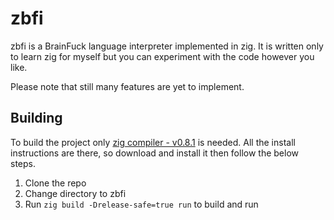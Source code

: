 # zbfi
zbfi is a BrainFuck language interpreter implemented in zig.
It is written only to learn zig for myself but you can experiment
with the code however you like.

Please note that still many features are yet to implement.

## Building
To build the project only [zig compiler - v0.8.1](https://ziglang.org/download) is needed.
All the  install instructions are there, so download and install it then follow the below steps.

1. Clone the repo 
2. Change directory to zbfi
3. Run `zig build -Drelease-safe=true run` to build and run
